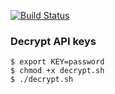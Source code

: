 [![Build Status](https://img.shields.io/circleci/build/github/itsandreramon/SAQS?token=bc05903e0779002807c19e92e6c508340f7a8c49)](https://circleci.com/gh/itsandreramon/SAQS)

### Decrypt API keys
```
$ export KEY=password
$ chmod +x decrypt.sh
$ ./decrypt.sh
```